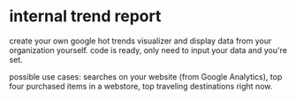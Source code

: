 # internal trend report
create your own google hot trends visualizer and display data from your organization yourself. code is ready, only need to input your data and you're set.

possible use cases:
searches on your website (from Google Analytics),
top four purchased items in a webstore,
top traveling destinations right now.
